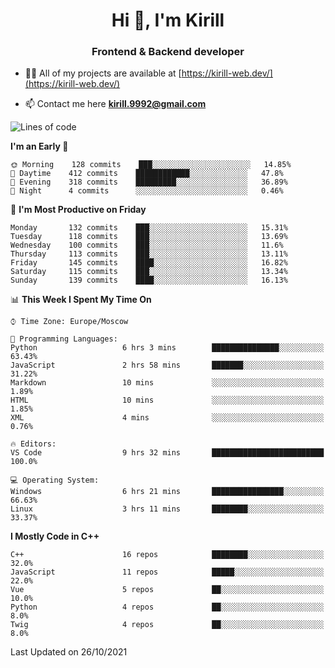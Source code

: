 <h1 align="center">Hi 👋, I'm Kirill</h1>
<h3 align="center">Frontend & Backend developer</h3>

- 👨‍💻 All of my projects are available at [https://kirill-web.dev/](https://kirill-web.dev/)

- 📫 Contact me here **kirill.9992@gmail.com**











<!--START_SECTION:waka-->
![Lines of code](https://img.shields.io/badge/From%20Hello%20World%20I%27ve%20Written-165696%20lines%20of%20code-blue)

**I'm an Early 🐤** 

```text
🌞 Morning    128 commits    ███░░░░░░░░░░░░░░░░░░░░░░   14.85% 
🌆 Daytime    412 commits    ████████████░░░░░░░░░░░░░   47.8% 
🌃 Evening    318 commits    █████████░░░░░░░░░░░░░░░░   36.89% 
🌙 Night      4 commits      ░░░░░░░░░░░░░░░░░░░░░░░░░   0.46%

```
📅 **I'm Most Productive on Friday** 

```text
Monday       132 commits    ███░░░░░░░░░░░░░░░░░░░░░░   15.31% 
Tuesday      118 commits    ███░░░░░░░░░░░░░░░░░░░░░░   13.69% 
Wednesday    100 commits    ███░░░░░░░░░░░░░░░░░░░░░░   11.6% 
Thursday     113 commits    ███░░░░░░░░░░░░░░░░░░░░░░   13.11% 
Friday       145 commits    ████░░░░░░░░░░░░░░░░░░░░░   16.82% 
Saturday     115 commits    ███░░░░░░░░░░░░░░░░░░░░░░   13.34% 
Sunday       139 commits    ████░░░░░░░░░░░░░░░░░░░░░   16.13%

```


📊 **This Week I Spent My Time On** 

```text
⌚︎ Time Zone: Europe/Moscow

💬 Programming Languages: 
Python                   6 hrs 3 mins        ███████████████░░░░░░░░░░   63.43% 
JavaScript               2 hrs 58 mins       ███████░░░░░░░░░░░░░░░░░░   31.22% 
Markdown                 10 mins             ░░░░░░░░░░░░░░░░░░░░░░░░░   1.89% 
HTML                     10 mins             ░░░░░░░░░░░░░░░░░░░░░░░░░   1.85% 
XML                      4 mins              ░░░░░░░░░░░░░░░░░░░░░░░░░   0.76%

🔥 Editors: 
VS Code                  9 hrs 32 mins       █████████████████████████   100.0%

💻 Operating System: 
Windows                  6 hrs 21 mins       ████████████████░░░░░░░░░   66.63% 
Linux                    3 hrs 11 mins       ████████░░░░░░░░░░░░░░░░░   33.37%

```

**I Mostly Code in C++** 

```text
C++                      16 repos            ████████░░░░░░░░░░░░░░░░░   32.0% 
JavaScript               11 repos            █████░░░░░░░░░░░░░░░░░░░░   22.0% 
Vue                      5 repos             ██░░░░░░░░░░░░░░░░░░░░░░░   10.0% 
Python                   4 repos             ██░░░░░░░░░░░░░░░░░░░░░░░   8.0% 
Twig                     4 repos             ██░░░░░░░░░░░░░░░░░░░░░░░   8.0%

```



 Last Updated on 26/10/2021
<!--END_SECTION:waka-->
